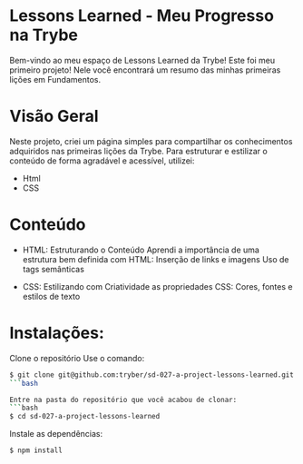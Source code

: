 
# Lessons Learned - Meu Progresso na Trybe
Bem-vindo ao meu espaço de Lessons Learned da Trybe! Este foi meu primeiro projeto! Nele você encontrará um resumo das minhas primeiras lições em Fundamentos.

# Visão Geral
Neste projeto, criei um página simples para compartilhar os conhecimentos adquiridos nas primeiras lições da Trybe. Para estruturar e estilizar o conteúdo de forma agradável e acessível, utilizei:

- Html
- CSS

# Conteúdo
 - HTML: Estruturando o Conteúdo
Aprendi a importância de uma estrutura bem definida com HTML:
Inserção de links e imagens
Uso de tags semânticas

- CSS: Estilizando com Criatividade as propriedades CSS:
Cores, fontes e estilos de texto

# Instalações:
Clone o repositório
Use o comando: 
```bash
$ git clone git@github.com:tryber/sd-027-a-project-lessons-learned.git
```bash

Entre na pasta do repositório que você acabou de clonar:
```bash
$ cd sd-027-a-project-lessons-learned
```

Instale as dependências:
```bsh
$ npm install
```


